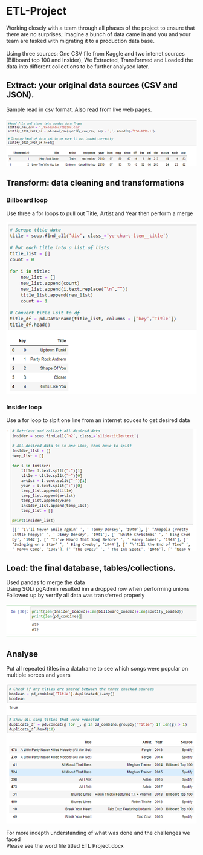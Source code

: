 # ETL-Project

Working closely with a team through all phases of the project to ensure that there are no surprises; Imagine a bunch of data came in and you and your team are tasked with migrating it to a production data base.
<br><br>
Using three sources: One CSV file from Kaggle and two intenet sources (Billboard top 100 and Insider), We Extracted, Transformed and Loaded the data into different collections to be further analysed later.


## Extract: your original data sources (CSV and  JSON).
Sample read in csv format. Also read from live web pages.

![spotify csv](./images/spotify_read.png)

## Transform: data cleaning and transformations 
### Billboard loop
Use three a for loops to pull out Title, Artist and Year then perform a merge 

![billboard for loop](./images/billboard_floop.png)

### Insider loop
Use a for loop to slpit one line from an internet souces to get desired data

![insider for loop](./images/insider_floop.png)

## Load: the final database, tables/collections.
Used pandas to merge the data <br>
Using SQL/ pgAdmin resulted inn a dropped row when performing unions<br>
Followed up by verrify all data was transferred properly

![check_length_merge](./images/check_length_merge.png)

## Analyse
Put all repeated titles in a dataframe to see which songs were popular on multiple sorces and years

![duplicate df](./images/duplicate_df.png)


For more indepth understanding of what was done and the challenges we faced <br>
Please see the word file titled ETL Project.docx
